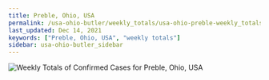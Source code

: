 ```yaml
---
title: Preble, Ohio, USA
permalink: /usa-ohio-butler/weekly_totals/usa-ohio-preble-weekly_totals.html
last_updated: Dec 14, 2021
keywords: ["Preble, Ohio, USA", "weekly totals"]
sidebar: usa-ohio-butler_sidebar
---
```


![Weekly Totals of Confirmed Cases for Preble, Ohio, USA](/covid_tracker/images/graphs/usa-ohio-preble-weekly_totals_graph.png)
